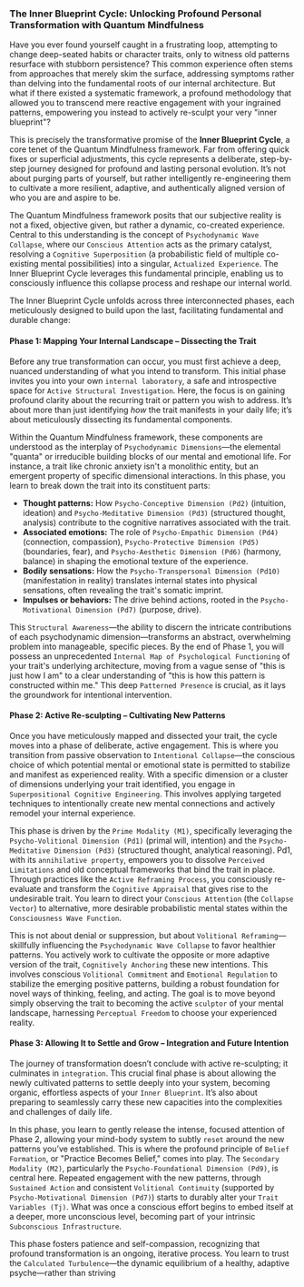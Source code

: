 ### The Inner Blueprint Cycle: Unlocking Profound Personal Transformation with Quantum Mindfulness

Have you ever found yourself caught in a frustrating loop, attempting to change deep-seated habits or character traits, only to witness old patterns resurface with stubborn persistence? This common experience often stems from approaches that merely skim the surface, addressing symptoms rather than delving into the fundamental roots of our internal architecture. But what if there existed a systematic framework, a profound methodology that allowed you to transcend mere reactive engagement with your ingrained patterns, empowering you instead to actively re-sculpt your very "inner blueprint"?

This is precisely the transformative promise of the **Inner Blueprint Cycle**, a core tenet of the Quantum Mindfulness framework. Far from offering quick fixes or superficial adjustments, this cycle represents a deliberate, step-by-step journey designed for profound and lasting personal evolution. It’s not about purging parts of yourself, but rather intelligently re-engineering them to cultivate a more resilient, adaptive, and authentically aligned version of who you are and aspire to be.

The Quantum Mindfulness framework posits that our subjective reality is not a fixed, objective given, but rather a dynamic, co-created experience. Central to this understanding is the concept of `Psychodynamic Wave Collapse`, where our `Conscious Attention` acts as the primary catalyst, resolving a `Cognitive Superposition` (a probabilistic field of multiple co-existing mental possibilities) into a singular, `Actualized Experience`. The Inner Blueprint Cycle leverages this fundamental principle, enabling us to consciously influence this collapse process and reshape our internal world.

The Inner Blueprint Cycle unfolds across three interconnected phases, each meticulously designed to build upon the last, facilitating fundamental and durable change:

#### Phase 1: Mapping Your Internal Landscape – Dissecting the Trait

Before any true transformation can occur, you must first achieve a deep, nuanced understanding of what you intend to transform. This initial phase invites you into your own `internal laboratory`, a safe and introspective space for `Active Structural Investigation`. Here, the focus is on gaining profound clarity about the recurring trait or pattern you wish to address. It’s about more than just identifying *how* the trait manifests in your daily life; it’s about meticulously dissecting its fundamental components.

Within the Quantum Mindfulness framework, these components are understood as the interplay of `Psychodynamic Dimensions`—the elemental "quanta" or irreducible building blocks of our mental and emotional life. For instance, a trait like chronic anxiety isn't a monolithic entity, but an emergent property of specific dimensional interactions. In this phase, you learn to break down the trait into its constituent parts:
*   **Thought patterns:** How `Psycho-Conceptive Dimension (Pd2)` (intuition, ideation) and `Psycho-Meditative Dimension (Pd3)` (structured thought, analysis) contribute to the cognitive narratives associated with the trait.
*   **Associated emotions:** The role of `Psycho-Empathic Dimension (Pd4)` (connection, compassion), `Psycho-Protective Dimension (Pd5)` (boundaries, fear), and `Psycho-Aesthetic Dimension (Pd6)` (harmony, balance) in shaping the emotional texture of the experience.
*   **Bodily sensations:** How the `Psycho-Transpersonal Dimension (Pd10)` (manifestation in reality) translates internal states into physical sensations, often revealing the trait's somatic imprint.
*   **Impulses or behaviors:** The drive behind actions, rooted in the `Psycho-Motivational Dimension (Pd7)` (purpose, drive).

This `Structural Awareness`—the ability to discern the intricate contributions of each psychodynamic dimension—transforms an abstract, overwhelming problem into manageable, specific pieces. By the end of Phase 1, you will possess an unprecedented `Internal Map of Psychological Functioning` of your trait's underlying architecture, moving from a vague sense of "this is just how I am" to a clear understanding of "this is how this pattern is constructed within me." This deep `Patterned Presence` is crucial, as it lays the groundwork for intentional intervention.

#### Phase 2: Active Re-sculpting – Cultivating New Patterns

Once you have meticulously mapped and dissected your trait, the cycle moves into a phase of deliberate, active engagement. This is where you transition from passive observation to `Intentional Collapse`—the conscious choice of which potential mental or emotional state is permitted to stabilize and manifest as experienced reality. With a specific dimension or a cluster of dimensions underlying your trait identified, you engage in `Superpositional Cognitive Engineering`. This involves applying targeted techniques to intentionally create new mental connections and actively remodel your internal experience.

This phase is driven by the `Prime Modality (M1)`, specifically leveraging the `Psycho-Volitional Dimension (Pd1)` (primal will, intention) and the `Psycho-Meditative Dimension (Pd3)` (structured thought, analytical reasoning). Pd1, with its `annihilative property`, empowers you to dissolve `Perceived Limitations` and old conceptual frameworks that bind the trait in place. Through practices like the `Active Reframing Process`, you consciously re-evaluate and transform the `Cognitive Appraisal` that gives rise to the undesirable trait. You learn to direct your `Conscious Attention` (the `Collapse Vector`) to alternative, more desirable probabilistic mental states within the `Consciousness Wave Function`.

This is not about denial or suppression, but about `Volitional Reframing`—skillfully influencing the `Psychodynamic Wave Collapse` to favor healthier patterns. You actively work to cultivate the opposite or more adaptive version of the trait, `Cognitively Anchoring` these new intentions. This involves conscious `Volitional Commitment` and `Emotional Regulation` to stabilize the emerging positive patterns, building a robust foundation for novel ways of thinking, feeling, and acting. The goal is to move beyond simply observing the trait to becoming the active `sculptor` of your mental landscape, harnessing `Perceptual Freedom` to choose your experienced reality.

#### Phase 3: Allowing It to Settle and Grow – Integration and Future Intention

The journey of transformation doesn’t conclude with active re-sculpting; it culminates in `integration`. This crucial final phase is about allowing the newly cultivated patterns to settle deeply into your system, becoming organic, effortless aspects of your `Inner Blueprint`. It’s also about preparing to seamlessly carry these new capacities into the complexities and challenges of daily life.

In this phase, you learn to gently release the intense, focused attention of Phase 2, allowing your mind-body system to subtly `reset` around the new patterns you’ve established. This is where the profound principle of `Belief Formation`, or "Practice Becomes Belief," comes into play. The `Secondary Modality (M2)`, particularly the `Psycho-Foundational Dimension (Pd9)`, is central here. Repeated engagement with the new patterns, through `Sustained Action` and consistent `Volitional Continuity` (supported by `Psycho-Motivational Dimension (Pd7)`) starts to durably alter your `Trait Variables (Tj)`. What was once a conscious effort begins to embed itself at a deeper, more unconscious level, becoming part of your intrinsic `Subconscious Infrastructure`.

This phase fosters patience and self-compassion, recognizing that profound transformation is an ongoing, iterative process. You learn to trust the `Calculated Turbulence`—the dynamic equilibrium of a healthy, adaptive psyche—rather than striving